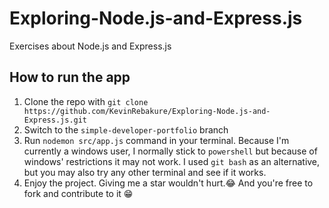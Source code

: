 # Exploring-Node.js-and-Express.js
Exercises about Node.js and Express.js

## How to run the app

1. Clone the repo with `git clone https://github.com/KevinRebakure/Exploring-Node.js-and-Express.js.git`
2. Switch to the `simple-developer-portfolio` branch
3. Run `nodemon src/app.js` command in your terminal. Because I'm currently a windows user, I normally stick to `powershell` but because of windows' restrictions it may not work. I used `git bash` as an alternative, but you may also try any other terminal and see if it works.
4. Enjoy the project. Giving me a star wouldn't hurt.😂 And you're free to fork and contribute to it 😁
